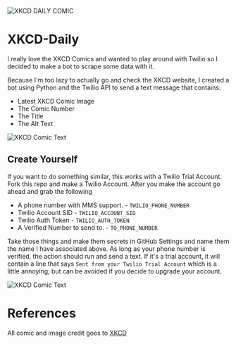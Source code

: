 ![XKCD DAILY COMIC](https://github.com/nathankurt/XKCD-Daily/workflows/XKCD%20DAILY%20COMIC/badge.svg)

# XKCD-Daily
I really love the XKCD Comics and wanted to play around with Twilio so I decided to make a bot to scrape some data with it. 

Because I'm too lazy to actually go and check the XKCD website, I created a bot using Python and the Twilio API to send a text message that contains:
  * Latest XKCD Comic Image
  * The Comic Number
  * The Title
  * The Alt Text

![XKCD Comic Text](https://user-images.githubusercontent.com/9864281/75191785-06edb380-5721-11ea-8069-53a1c3dd7786.jpg)


## Create Yourself

If you want to do something similar, this works with a Twilio Trial Account. Fork this repo and make a Twilio Account. After you make the account go ahead and grab the following
  * A phone number with MMS support. - `TWILIO_PHONE_NUMBER`
  * Twilio Account SID - `TWILIO_ACCOUNT_SID`
  * Twilio Auth Token - `TWILIO_AUTH_TOKEN`
  * A Verified Number to send to. - `TO_PHONE_NUMBER`

Take those things and make them secrets in GitHub Settings and name them the name I have associated above. As long as your phone number is verified, the action should run and send a text.
If it's a trial account, it will contain a line that says `Sent from your Twilio Trial Account` which is a little annoying, but can be avoided if you decide to upgrade your account. 

![XKCD Comic Text](https://user-images.githubusercontent.com/9864281/75191785-06edb380-5721-11ea-8069-53a1c3dd7786.jpg)

# References
All comic and image credit goes to [XKCD](https://xkcd.com) 